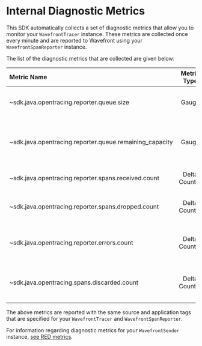# Internal Diagnostic Metrics

This SDK automatically collects a set of diagnostic metrics that allow you to monitor your `WavefrontTracer` instance. These metrics are collected once every minute and are reported to Wavefront using your `WavefrontSpanReporter` instance.

The list of the diagnostic metrics that are collected are given below:

|Metric Name|Metric Type|Description|
|:---|:---:|:---|
|~sdk.java.opentracing.reporter.queue.size                  |Gauge      |Spans in the in-memory reporting buffer.|
|~sdk.java.opentracing.reporter.queue.remaining_capacity    |Gauge      |Remaining capacity of the in-memory reporting buffer.|
|~sdk.java.opentracing.reporter.spans.received.count        |Delta Counter    |Spans received by the reporter.|
|~sdk.java.opentracing.reporter.spans.dropped.count         |Delta Counter    |Spans dropped during reporting.|
|~sdk.java.opentracing.reporter.errors.count                |Delta Counter    |Exceptions encountered while reporting spans.|
|~sdk.java.opentracing.spans.discarded.count                |Delta Counter    |Spans that are discarded as a result of sampling.|

The above metrics are reported with the same source and application tags that are specified for your `WavefrontTracer` and `WavefrontSpanReporter`.

For information regarding diagnostic metrics for your `WavefrontSender` instance, [see RED metrics](https://github.com/wavefrontHQ/wavefront-sdk-doc-sources/blob/master/common/metrics.md#red-metrics).

